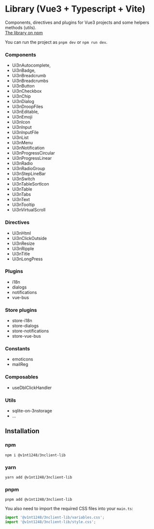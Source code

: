 # Library (Vue3 + Typescript + Vite)

Components, directives and plugins for Vue3 projects and some helpers methods (utils).  
[The library on npm](https://www.npmjs.com/package/@v1nt1248/3nclient-lib)  
  
You can run the project as `pnpm dev` or `npm run dev`.

### Components
  - Ui3nAutocomplete,
  - Ui3nBadge,
  - Ui3nBreadcrumb
  - Ui3nBreadcrumbs
  - Ui3nButton
  - Ui3nCheckbox
  - Ui3nChip
  - Ui3nDialog
  - Ui3nDroopFiles
  - Ui3nEditable,
  - Ui3nEmoji
  - Ui3nIcon
  - Ui3nInput
  - Ui3nInputFile
  - Ui3nList
  - Ui3nMenu
  - Ui3nNotification
  - Ui3nProgressCircular
  - Ui3nProgressLinear
  - Ui3nRadio
  - Ui3nRadioGroup
  - Ui3nStepLineBar
  - Ui3nSwitch
  - Ui3nTableSortIcon
  - Ui3nTable
  - Ui3nTabs
  - Ui3nText
  - Ui3nTooltip
  - Ui3nVirtualScroll  

### Directives
  - Ui3nHtml
  - Ui3nClickOutside
  - Ui3nResize
  - Ui3nRipple
  - Ui3nTitle
  - Ui3nLongPress

### Plugins
  - i18n
  - dialogs
  - notifications
  - vue-bus

### Store plugins
  - store-i18n
  - store-dialogs
  - store-notifications
  - store-vue-bus

### Constants
  - emoticons
  - mailReg

### Composables
  - useDblClickHandler

### Utils
  - sqlite-on-3nstorage
  - ...

## Installation  
  
### npm
`npm i @v1nt1248/3nclient-lib`
### yarn
`yarn add @v1nt1248/3nclient-lib`  
### pnpm
`pnpm add @v1nt1248/3nclient-lib`

  
You also need to import the required CSS files into your `main.ts`:
```ts
import '@v1nt1248/3nclient-lib/variables.css';
import '@v1nt1248/3nclient-lib/style.css';
```  
